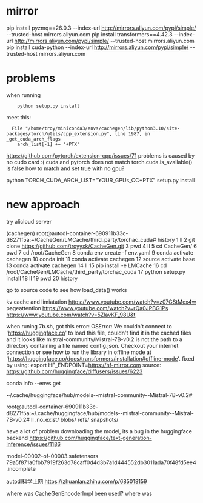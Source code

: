 # mirror
pip install pyzmq==26.0.3 --index-url http://mirrors.aliyun.com/pypi/simple/ --trusted-host mirrors.aliyun.com
pip install transformers==4.42.3 --index-url http://mirrors.aliyun.com/pypi/simple/ --trusted-host mirrors.aliyun.com
pip install cuda-python --index-url http://mirrors.aliyun.com/pypi/simple/ --trusted-host mirrors.aliyun.com

# problems
when running
```
    python setup.py install
```
meet this:
```
  File "/home/troy/miniconda3/envs/cachegen/lib/python3.10/site-packages/torch/utils/cpp_extension.py", line 1987, in _get_cuda_arch_flags
    arch_list[-1] += '+PTX'
```
https://github.com/pytorch/extension-cpp/issues/71
problems is caused by no cudo card :(
cuda and pytorch does not match
torch.cuda.is_available() is false
how to match and set true with no gpu?

python TORCH_CUDA_ARCH_LIST="YOUR_GPUs_CC+PTX" setup.py install

# new approach
try alicloud server

(cachegen) root@autodl-container-690911b33c-d8271f5a:~/CacheGen/LMCache/third_party/torchac_cuda# history
    1  ll
    2  git clone https://github.com/troyyxk/CacheGen.git
    3  pwd
    4  ll
    5  cd CacheGen/
    6  pwd
    7  cd /root/CacheGen
    8  conda env create -f env.yaml
    9  conda activate cachegen
   10  conda init
   11  conda activate cachegen
   12  source activate base
   13  conda activate cachegen
   14  ll
   15  pip install -e LMCache
   16  cd /root/CacheGen/LMCache/third_party/torchac_cuda
   17  python setup.py install
   18  ll
   19  pwd
   20  history

go to source code to see how load_data() works

kv cache and limiatation
https://www.youtube.com/watch?v=z07GStMex4w
pageattention
https://www.youtube.com/watch?v=rQa0JPBG1Ps
https://www.youtube.com/watch?v=5ZlavKF_98U&t

when runing 7b.sh, got this error:
OSError: We couldn't connect to 'https://huggingface.co' to load this file, couldn't find it in the cached files and it looks like mistral-community/Mistral-7B-v0.2 is not the path to a directory containing a file named config.json.
Checkout your internet connection or see how to run the library in offline mode at 'https://huggingface.co/docs/transformers/installation#offline-mode'.
fixed by using:
export HF_ENDPOINT=https://hf-mirror.com
source:
https://github.com/huggingface/diffusers/issues/6223

conda info --envs get 

~/.cache/huggingface/hub/models--mistral-community--Mistral-7B-v0.2#

root@autodl-container-690911b33c-d8271f5a:~/.cache/huggingface/hub/models--mistral-community--Mistral-7B-v0.2# ll
.no_exist/
blobs/
refs/
snapshots/

have a lot of problem downloading the model, its a bug in the huggingface backend
https://github.com/huggingface/text-generation-inference/issues/1186

model-00002-of-00003.safetensors
79a5f871a0fbb7919f263d78caff0d4d3b7a1d444552db3011ada70f48fd5ee4.incomplete

autodl科学上网
https://zhuanlan.zhihu.com/p/685018159

where was CacheGenEncoderImpl been used?
where was 
